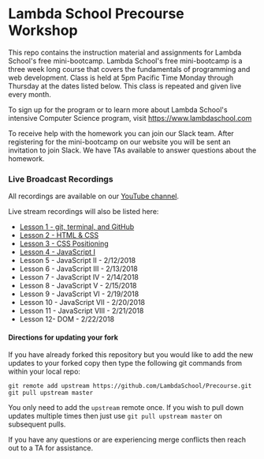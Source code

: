 # Lambda School Precourse Workshop
This repo contains the instruction material and assignments for Lambda School's free mini-bootcamp.  Lambda School's free mini-bootcamp is a three week long course that covers the fundamentals of programming and web development.  Class is held at 5pm Pacific Time Monday through Thursday at the dates listed below.  This class is repeated and given live every month.

To sign up for the program or to learn more about Lambda School's intensive Computer Science program, visit https://www.lambdaschool.com

To receive help with the homework you can join our Slack team.  After registering for the mini-bootcamp on our website you will be sent an invitation to join Slack.  We have TAs available to answer questions about the homework.


### Live Broadcast Recordings

All recordings are available on our [YouTube channel](https://www.youtube.com/channel/UCmgWnKIhmOi-MuRUC62mOFw?view_as=subscriber).

Live stream recordings will also be listed here:

* [Lesson 1 - git, terminal, and GitHub](https://youtu.be/6lLMqYxIMvw)
* [Lesson 2 - HTML & CSS](https://youtu.be/uLSFDk2C5WA)
* [Lesson 3 - CSS Positioning](https://youtu.be/GNLbLG6OxxU)
* [Lesson 4 - JavaScript I](https://youtu.be/bL-1YjvTRXQ)
* Lesson 5 - JavaScript II - 2/12/2018
* Lesson 6 - JavaScript III - 2/13/2018
* Lesson 7 - JavaScript IV - 2/14/2018
* Lesson 8 - JavaScript V - 2/15/2018
* Lesson 9 - JavaScript VI - 2/19/2018
* Lesson 10 - JavaScript VII - 2/20/2018
* Lesson 11 - JavaScript VIII - 2/21/2018
* Lesson 12- DOM - 2/22/2018

#### Directions for updating your fork

If you have already forked this repository but you would like to add the new updates to your forked copy then type the following git commands from within your local repo:

```
git remote add upstream https://github.com/LambdaSchool/Precourse.git
git pull upstream master
```

You only need to add the `upstream` remote once.  If you wish to pull down updates multiple times then just use `git pull upstream master` on subsequent pulls.

If you have any questions or are experiencing merge conflicts then reach out to a TA for assistance.